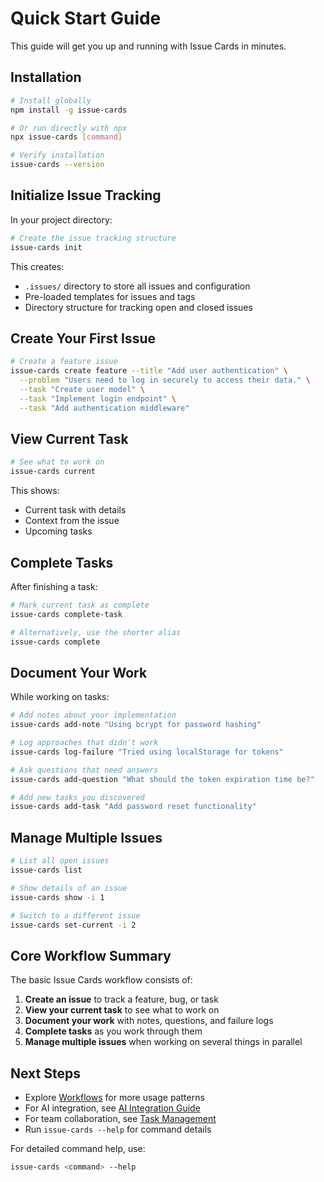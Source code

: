 # Quick Start Guide

This guide will get you up and running with Issue Cards in minutes.

## Installation

```bash
# Install globally
npm install -g issue-cards

# Or run directly with npx
npx issue-cards [command]

# Verify installation
issue-cards --version
```

## Initialize Issue Tracking

In your project directory:

```bash
# Create the issue tracking structure
issue-cards init
```

This creates:
- `.issues/` directory to store all issues and configuration
- Pre-loaded templates for issues and tags
- Directory structure for tracking open and closed issues

## Create Your First Issue

```bash
# Create a feature issue
issue-cards create feature --title "Add user authentication" \
  --problem "Users need to log in securely to access their data." \
  --task "Create user model" \
  --task "Implement login endpoint" \
  --task "Add authentication middleware"
```

## View Current Task

```bash
# See what to work on
issue-cards current
```

This shows:
- Current task with details
- Context from the issue
- Upcoming tasks

## Complete Tasks

After finishing a task:

```bash
# Mark current task as complete
issue-cards complete-task

# Alternatively, use the shorter alias
issue-cards complete
```

## Document Your Work

While working on tasks:

```bash
# Add notes about your implementation
issue-cards add-note "Using bcrypt for password hashing"

# Log approaches that didn't work
issue-cards log-failure "Tried using localStorage for tokens"

# Ask questions that need answers
issue-cards add-question "What should the token expiration time be?"

# Add new tasks you discovered
issue-cards add-task "Add password reset functionality"
```

## Manage Multiple Issues

```bash
# List all open issues
issue-cards list

# Show details of an issue
issue-cards show -i 1

# Switch to a different issue
issue-cards set-current -i 2
```

## Core Workflow Summary

The basic Issue Cards workflow consists of:

1. **Create an issue** to track a feature, bug, or task
2. **View your current task** to see what to work on
3. **Document your work** with notes, questions, and failure logs
4. **Complete tasks** as you work through them
5. **Manage multiple issues** when working on several things in parallel

## Next Steps

- Explore [Workflows](workflows.md) for more usage patterns
- For AI integration, see [AI Integration Guide](ai-integration.md)
- For team collaboration, see [Task Management](guides/task-management.md)
- Run `issue-cards --help` for command details

For detailed command help, use:
```bash
issue-cards <command> --help
```